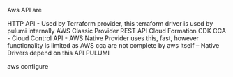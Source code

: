 Aws API are

HTTP API - Used by Terraform provider, this terraform driver is used by pulumi internally AWS Classic Provider
REST API
Cloud Formation
CDK
CCA - Cloud Control API - AWS Native Provider uses this, fast, however functionality is limited as AWS cca are not complete by aws itself – Native Drivers depend on this API
PULUMI

aws configure